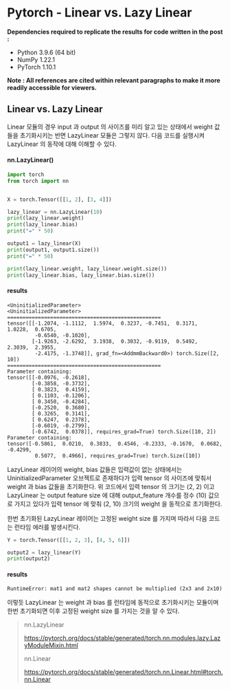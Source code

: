 # Pytorch - Linear vs. Lazy Linear

**Dependencies required to replicate the results for code written in the post :**

- Python 3.9.6 (64 bit)
- NumPy 1.22.1
- PyTorch 1.10.1

**Note : All references are cited within relevant paragraphs to make it more readily accessible for viewers.**

## Linear vs. Lazy Linear
Linear 모듈의 경우 input 과 output 의 사이즈를 미리 알고 있는 상태에서 weight 값들을 초기화시키는 반면 LazyLinear 모듈은 그렇지 않다. 다음 코드를 실행시켜 LazyLinear 의 동작에 대해 이해할 수 있다.

#### nn.LazyLinear()

```python
import torch  
from torch import nn  


X = torch.Tensor([[1, 2], [3, 4]])  

lazy_linear = nn.LazyLinear(10)  
print(lazy_linear.weight)  
print(lazy_linear.bias)  
print("=" * 50)  

output1 = lazy_linear(X)  
print(output1, output1.size())  
print("=" * 50)  

print(lazy_linear.weight, lazy_linear.weight.size())  
print(lazy_linear.bias, lazy_linear.bias.size())
```

#### results
```
<UninitializedParameter>
<UninitializedParameter>
==================================================
tensor([[-1.2074, -1.1112,  1.5974,  0.3237, -0.7451,  0.3171,  1.0228,  0.6705,
         -0.6540, -0.1020],
        [-1.9263, -2.6292,  3.1938,  0.3032, -0.9119,  0.5492,  2.3039,  2.3955,
         -2.4175, -1.3748]], grad_fn=<AddmmBackward0>) torch.Size([2, 10])
==================================================
Parameter containing:
tensor([[-0.0976, -0.2618],
        [-0.3858, -0.3732],
        [ 0.3823,  0.4159],
        [ 0.1103, -0.1206],
        [ 0.3450, -0.4284],
        [-0.2520,  0.3680],
        [ 0.3265,  0.3141],
        [ 0.6247,  0.2378],
        [-0.6019, -0.2799],
        [-0.6742,  0.0378]], requires_grad=True) torch.Size([10, 2])
Parameter containing:
tensor([-0.5861,  0.0210,  0.3833,  0.4546, -0.2333, -0.1670,  0.0682, -0.4299,
         0.5077,  0.4966], requires_grad=True) torch.Size([10])
```

LazyLinear 레이어의 weight, bias 값들은 입력값이 없는 상태에서는 UninitializedParameter 오브젝트로 존재하다가 입력 tensor 의 사이즈에 맞춰서 weight 과 bias 값들을 초기화한다. 위 코드에서 입력 tensor 의 크기는 (2, 2) 이고 LazyLinear 는 output feature size 에 대해 output_feature 개수를 정수 (10) 값으로 가지고 있다가 입력 tensor 에 맞춰 (2, 10) 크기의 weight 을 동적으로 초기화한다.

한번 초기화된 LazyLinear 레이어는 고정된 weight size 를 가지며 따라서 다음 코드는 런타임 에러를 발생시킨다.

```python
Y = torch.Tensor([[1, 2, 3], [4, 5, 6]])  

output2 = lazy_linear(Y)  
print(output2)
```

#### results

```
RuntimeError: mat1 and mat2 shapes cannot be multiplied (2x3 and 2x10)
```

이렇듯 LazyLinear 는 weight 과 bias 를 런타임에 동적으로 초기화시키는 모듈이며 한번 초기화되면 이후 고정된 weight size 를 가지는 것을 알 수 있다.

> nn.LazyLinear
> 
> https://pytorch.org/docs/stable/generated/torch.nn.modules.lazy.LazyModuleMixin.html
> 
> nn.Linear
> 
> https://pytorch.org/docs/stable/generated/torch.nn.Linear.html#torch.nn.Linear

